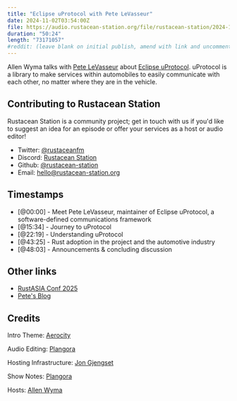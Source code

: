 ```yaml
---
title: "Eclipse uProtocol with Pete LeVasseur"
date: 2024-11-02T03:54:00Z
file: https://audio.rustacean-station.org/file/rustacean-station/2024-11-02-pete-levasseur.mp3
duration: "50:24"
length: "73171057"
#reddit: (leave blank on initial publish, amend with link and uncomment this line after Reddit thread has been posted)
---
```


Allen Wyma talks with [Pete LeVasseur](https://petelevasseur.com/) about [Eclipse uProtocol](https://github.com/eclipse-uprotocol). uProtocol is a library to make services within automobiles to easily communicate with each other, no matter where they are in the vehicle.

## Contributing to Rustacean Station

Rustacean Station is a community project; get in touch with us if you'd like to suggest an idea for an episode or offer your services as a host or audio editor!

- Twitter: [@rustaceanfm](https://twitter.com/rustaceanfm)
- Discord: [Rustacean Station](https://discord.gg/cHc3Gyc)
- Github: [@rustacean-station](https://github.com/rustacean-station/)
- Email: [hello@rustacean-station.org](mailto:hello@rustacean-station.org)

## Timestamps

- [@00:00] - Meet Pete LeVasseur, maintainer of Eclipse uProtocol, a software-defined communications framework
- [@15:34] - Journey to uProtocol
- [@22:19] - Understanding uProtocol
- [@43:25] - Rust adoption in the project and the automotive industry
- [@48:03] - Announcements & concluding discussion

## Other links
- [RustASIA Conf 2025](https://www.rustasiaconf.com/)
- [Pete's Blog](https://petelevasseur.com/)

## Credits

Intro Theme: [Aerocity](https://twitter.com/AerocityMusic)

Audio Editing: [Plangora](https://twitter.com/plangora)

Hosting Infrastructure: [Jon Gjengset](https://twitter.com/jonhoo/)

Show Notes: [Plangora](https://twitter.com/plangora)

Hosts: [Allen Wyma](https://twitter.com/allenwyma)
